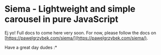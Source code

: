 # Siema - Lightweight and simple carousel in pure JavaScript

Ej yo! Full docs to come here very soon. For now, please follow the docs on [https://pawelgrzybek.com/siema/](https://pawelgrzybek.com/siema/).

Have a great day dudes :*
